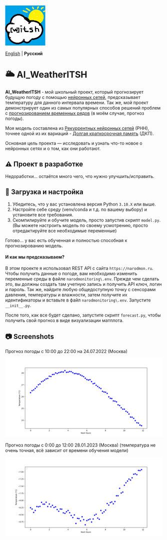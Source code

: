 
![AI_WeatherITSH](https://github.com/Niron3206/AI_WeatherITSH/raw/master/AI_WeatherITSH.png)

[English](./README.md) | **Русский**

# 🌥️ AI_WeatherITSH

**AI_WeatherITSH** - мой школьный проект, который прогнозирует будущую погоду с помощью [нейронных сетей](https://ru.wikipedia.org/wiki/Нейронная_сеть), предсказывает температуру для данного интервала времени. Так же, мой проект демонстрирует один из самых популярных способов решений проблем с [прогнозированием временных рядов](https://ru.wikipedia.org/wiki/Временной_ряд) (в моём случае, прогноз погоды).

Моя модель составлена из [Рекуррентных нейронных сетей](https://ru.wikipedia.org/wiki/Рекуррентная_нейронная_сеть) (РНН), точнее одной из их вариаций - [Долгая краткосрочная память](https://ru.wikipedia.org/wiki/Долгая_краткосрочная_память) (ДКП).

Основная цель проекта — исследовать и узнать что-то новое о нейронных сетях и о том, как они работают.

## ⚠️ Проект в разработке

Недоработки... остаётся много чего, что нужно улучшить/исправить.

## 🔧 Загрузка и настройка

1. Убедитесь, что у вас установлена версия Python `3.10.X` или выше.
2. Настройте себе среду (venv/conda и т.д. по вашему выбору) и установите все требования.
3. Скомпилируйте и обучите модель, просто запустив скрипт `model.py`. (Вы можете настроить модель по своему усмотрению, просто отредактируйте все необходимые переменные)

Готово... у вас есть обученная и полностью способная к прогнозированию модель.

#### И как мы предсказываем?

В этом проекте я использовал REST API с сайта `https://narodmon.ru`. Чтобы получить данные о погоде, вам необходимо изменить переменные среды в файле `narodmonitoring\.env`.
Прежде чем сделать это, вы должны создать там учетную запись и получить API ключ, логин и пароль.
Так же, найдите любую общедоступную точку с сенсорами давления, температуры и влажности, затем получите их идентификаторы и вставьте в файл `narodmonitoring\.env`.
Запустите `__init__.py`.

После того, как все будет сделано, запустите скрипт `forecast.py`, чтобы получить свой прогноз в виде визуализации матплота.

## 📷 Screenshots

Прогноз погоды с 10:00 до 22:00 на 24.07.2022 (Москва)

![10.00-22.00_24.07.22](https://github.com/Niron3206/AI_WeatherITSH/raw/master/10.00-22.00_24.07.22.png)

Прогноз погоды с 0:00 до 12:00 28.01.2023 (Москва) (температура не очень точная, всё зависит от времени обучения модели)

![0.00-12.00_28.01.23](https://github.com/Niron3206/AI_WeatherITSH/raw/master/0.00-12.00_28.01.23.png)

